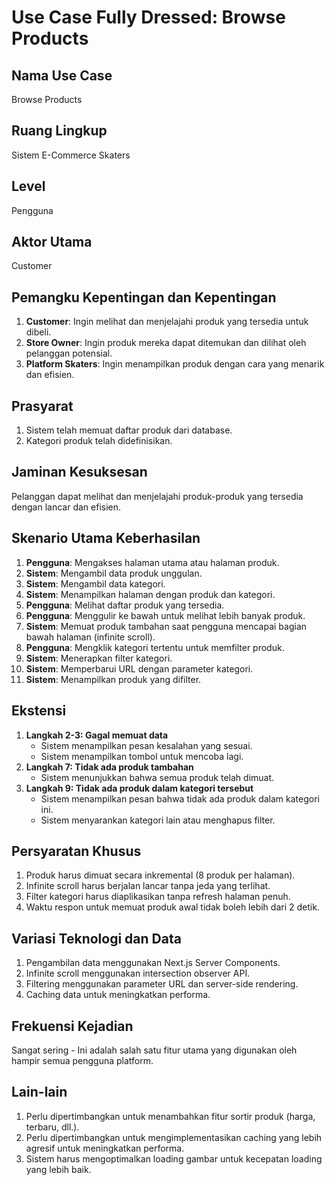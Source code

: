 # Use Case Fully Dressed: Browse Products

## Nama Use Case
Browse Products

## Ruang Lingkup
Sistem E-Commerce Skaters

## Level
Pengguna

## Aktor Utama
Customer

## Pemangku Kepentingan dan Kepentingan
1. **Customer**: Ingin melihat dan menjelajahi produk yang tersedia untuk dibeli.
2. **Store Owner**: Ingin produk mereka dapat ditemukan dan dilihat oleh pelanggan potensial.
3. **Platform Skaters**: Ingin menampilkan produk dengan cara yang menarik dan efisien.

## Prasyarat
1. Sistem telah memuat daftar produk dari database.
2. Kategori produk telah didefinisikan.

## Jaminan Kesuksesan
Pelanggan dapat melihat dan menjelajahi produk-produk yang tersedia dengan lancar dan efisien.

## Skenario Utama Keberhasilan
1. **Pengguna**: Mengakses halaman utama atau halaman produk.
2. **Sistem**: Mengambil data produk unggulan.
3. **Sistem**: Mengambil data kategori.
4. **Sistem**: Menampilkan halaman dengan produk dan kategori.
5. **Pengguna**: Melihat daftar produk yang tersedia.
6. **Pengguna**: Menggulir ke bawah untuk melihat lebih banyak produk.
7. **Sistem**: Memuat produk tambahan saat pengguna mencapai bagian bawah halaman (infinite scroll).
8. **Pengguna**: Mengklik kategori tertentu untuk memfilter produk.
9. **Sistem**: Menerapkan filter kategori.
10. **Sistem**: Memperbarui URL dengan parameter kategori.
11. **Sistem**: Menampilkan produk yang difilter.

## Ekstensi
1. **Langkah 2-3: Gagal memuat data**
   * Sistem menampilkan pesan kesalahan yang sesuai.
   * Sistem menampilkan tombol untuk mencoba lagi.
2. **Langkah 7: Tidak ada produk tambahan**
   * Sistem menunjukkan bahwa semua produk telah dimuat.
3. **Langkah 9: Tidak ada produk dalam kategori tersebut**
   * Sistem menampilkan pesan bahwa tidak ada produk dalam kategori ini.
   * Sistem menyarankan kategori lain atau menghapus filter.

## Persyaratan Khusus
1. Produk harus dimuat secara inkremental (8 produk per halaman).
2. Infinite scroll harus berjalan lancar tanpa jeda yang terlihat.
3. Filter kategori harus diaplikasikan tanpa refresh halaman penuh.
4. Waktu respon untuk memuat produk awal tidak boleh lebih dari 2 detik.

## Variasi Teknologi dan Data
1. Pengambilan data menggunakan Next.js Server Components.
2. Infinite scroll menggunakan intersection observer API.
3. Filtering menggunakan parameter URL dan server-side rendering.
4. Caching data untuk meningkatkan performa.

## Frekuensi Kejadian
Sangat sering - Ini adalah salah satu fitur utama yang digunakan oleh hampir semua pengguna platform.

## Lain-lain
1. Perlu dipertimbangkan untuk menambahkan fitur sortir produk (harga, terbaru, dll.).
2. Perlu dipertimbangkan untuk mengimplementasikan caching yang lebih agresif untuk meningkatkan performa.
3. Sistem harus mengoptimalkan loading gambar untuk kecepatan loading yang lebih baik.
